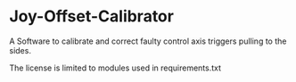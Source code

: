 # Joy-Offset-Calibrator
<p>A Software to calibrate and correct faulty control axis triggers pulling to the sides.</p>
<p>The license is limited to modules used in requirements.txt</p>
